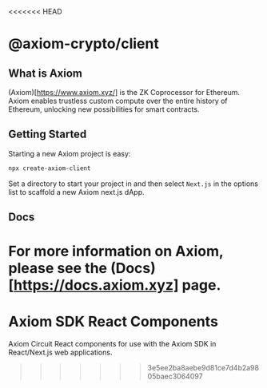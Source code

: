 <<<<<<< HEAD
# @axiom-crypto/client

## What is Axiom

(Axiom)[https://www.axiom.xyz/] is the ZK Coprocessor for Ethereum. Axiom enables trustless custom compute over the entire history of Ethereum, unlocking new possibilities for smart contracts.

## Getting Started

Starting a new Axiom project is easy:
```bash
npx create-axiom-client
```

Set a directory to start your project in and then select `Next.js` in the options list to scaffold a new Axiom next.js dApp.

## Docs

For more information on Axiom, please see the (Docs)[https://docs.axiom.xyz] page.
=======
# Axiom SDK React Components

Axiom Circuit React components for use with the Axiom SDK in React/Next.js web applications.
>>>>>>> 3e5ee2ba8aebe9d81ce7d4b2a9805baec3064097
